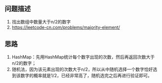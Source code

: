 
## 问题描述
1. 找出数组中数量大于n/2的数字
2. https://leetcode-cn.com/problems/majority-element/
## 思路
1. HashMap：先用HashMap统计每个数字出现的次数，然后再返回次数大于n/2的数字；
2. 随机法，因为该元素出现的次数大于n/2，所以从中随机选择一个数字恰好选到该数字的概率就是1/2，已经非常高了，随机选完之后再进行验证即可。

